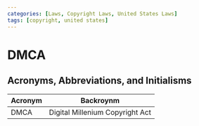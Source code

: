 ```yaml
---
categories: [Laws, Copyright Laws, United States Laws]
tags: [copyright, united states]
---
```


# DMCA

## Acronyms, Abbreviations, and Initialisms

| Acronym | Backroynm |
| - | - |
| DMCA | Digital Millenium Copyright Act |

